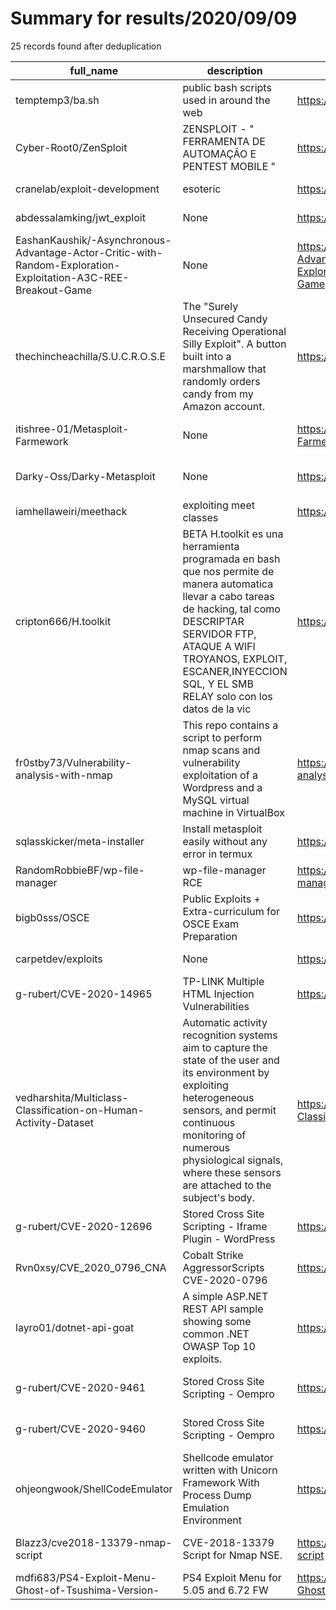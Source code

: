 
# Summary for results/2020/09/09
    
25 records found after deduplication

| full_name | description | html_url | matched_list | matched_count | pushed_at | size | stargazers_count | language | forks_count | vul_ids |
|---------------------------------------------------------------------------------------------------------------|------------------------------------------------------------------------------------------------------------------------------------------------------------------------------------------------------------------------------------------------------------------|----------------------------------------------------------------------------------------------------------------------------------|----------------------------------|-----------------|---------------------------|--------|--------------------|------------------|---------------|--------------------|
| temptemp3/ba.sh | public bash scripts used in around the web | https://github.com/temptemp3/ba.sh | ['shellcode'] | 1 | 2020-09-09 13:32:54+00:00 | 56 | 4 | Shell | 0 | [] |
| Cyber-Root0/ZenSploit | ZENSPLOIT - " FERRAMENTA DE AUTOMAÇÃO E PENTEST MOBILE " | https://github.com/Cyber-Root0/ZenSploit | ['sploit'] | 1 | 2020-09-09 14:54:44+00:00 | 47731 | 3 | Batchfile | 1 | [] |
| cranelab/exploit-development | esoteric | https://github.com/cranelab/exploit-development | ['exploit'] | 1 | 2020-09-09 20:48:00+00:00 | 96 | 25 | | 4 | [] |
| abdessalamking/jwt_exploit | None | https://github.com/abdessalamking/jwt_exploit | ['exploit'] | 1 | 2020-09-09 18:00:07+00:00 | 3 | 0 | Python | 0 | [] |
| EashanKaushik/-Asynchronous-Advantage-Actor-Critic-with-Random-Exploration-Exploitation-A3C-REE-Breakout-Game | None | https://github.com/EashanKaushik/-Asynchronous-Advantage-Actor-Critic-with-Random-Exploration-Exploitation-A3C-REE-Breakout-Game | ['exploit'] | 1 | 2020-09-09 15:12:54+00:00 | 379 | 0 | Python | 0 | [] |
| thechincheachilla/S.U.C.R.O.S.E | The "Surely Unsecured Candy Receiving Operational Silly Exploit". A button built into a marshmallow that randomly orders candy from my Amazon account. | https://github.com/thechincheachilla/S.U.C.R.O.S.E | ['exploit'] | 1 | 2020-09-09 14:21:21+00:00 | 0 | 0 | | 0 | [] |
| itishree-01/Metasploit-Farmework | None | https://github.com/itishree-01/Metasploit-Farmework | ['metasploit module OR payload'] | 1 | 2020-09-09 10:09:44+00:00 | 8 | 0 | Ruby | 0 | [] |
| Darky-Oss/Darky-Metasploit | None | https://github.com/Darky-Oss/Darky-Metasploit | ['metasploit module OR payload'] | 1 | 2020-09-09 07:32:27+00:00 | 1 | 0 | Shell | 0 | [] |
| iamhellaweiri/meethack | exploiting meet classes | https://github.com/iamhellaweiri/meethack | ['exploit'] | 1 | 2020-09-09 06:56:37+00:00 | 82 | 0 | Python | 0 | [] |
| cripton666/H.toolkit | BETA H.toolkit es una herramienta programada en bash que nos permite de manera automatica llevar a cabo tareas de hacking, tal como DESCRIPTAR SERVIDOR FTP, ATAQUE A WIFI TROYANOS, EXPLOIT, ESCANER,INYECCION SQL, Y EL SMB RELAY solo con los datos de la vic | https://github.com/cripton666/H.toolkit | ['exploit'] | 1 | 2020-09-09 19:03:09+00:00 | 10 | 3 | Shell | 2 | [] |
| fr0stby73/Vulnerability-analysis-with-nmap | This repo contains a script to perform nmap scans and vulnerability exploitation of a Wordpress and a MySQL virtual machine in VirtualBox | https://github.com/fr0stby73/Vulnerability-analysis-with-nmap | ['exploit'] | 1 | 2020-09-09 03:25:04+00:00 | 9 | 1 | Shell | 0 | [] |
| sqlasskicker/meta-installer | Install metasploit easily without any error in termux | https://github.com/sqlasskicker/meta-installer | ['metasploit module OR payload'] | 1 | 2020-09-09 15:27:35+00:00 | 9 | 2 | Shell | 1 | [] |
| RandomRobbieBF/wp-file-manager | wp-file-manager RCE | https://github.com/RandomRobbieBF/wp-file-manager | ['rce'] | 1 | 2020-09-09 12:35:38+00:00 | 16 | 10 | Python | 8 | [] |
| bigb0sss/OSCE | Public Exploits + Extra-curriculum for OSCE Exam Preparation | https://github.com/bigb0sss/OSCE | ['exploit'] | 1 | 2020-09-09 15:56:24+00:00 | 47772 | 58 | Python | 18 | [] |
| carpetdev/exploits | None | https://github.com/carpetdev/exploits | ['exploit'] | 1 | 2020-09-09 21:28:18+00:00 | 1 | 0 | Go | 0 | [] |
| g-rubert/CVE-2020-14965 | TP-LINK Multiple HTML Injection Vulnerabilities | https://github.com/g-rubert/CVE-2020-14965 | ['cve-2'] | 1 | 2020-09-09 17:36:53+00:00 | 12 | 0 | | 0 | ['CVE-2020-14965'] |
| vedharshita/Multiclass-Classification-on-Human-Activity-Dataset | Automatic activity recognition systems aim to capture the state of the user and its environment by exploiting heterogeneous sensors, and permit continuous monitoring of numerous physiological signals, where these sensors are attached to the subject's body. | https://github.com/vedharshita/Multiclass-Classification-on-Human-Activity-Dataset | ['exploit'] | 1 | 2020-09-09 16:48:45+00:00 | 812 | 0 | Jupyter Notebook | 1 | [] |
| g-rubert/CVE-2020-12696 | Stored Cross Site Scripting - Iframe Plugin - WordPress | https://github.com/g-rubert/CVE-2020-12696 | ['cve-2'] | 1 | 2020-09-09 17:42:10+00:00 | 19 | 0 | | 0 | ['CVE-2020-12696'] |
| Rvn0xsy/CVE_2020_0796_CNA | Cobalt Strike AggressorScripts CVE-2020-0796 | https://github.com/Rvn0xsy/CVE_2020_0796_CNA | ['cve-2'] | 1 | 2020-09-09 09:42:22+00:00 | 80 | 73 | C | 19 | ['CVE-2020-0796'] |
| layro01/dotnet-api-goat | A simple ASP.NET REST API sample showing some common .NET OWASP Top 10 exploits. | https://github.com/layro01/dotnet-api-goat | ['exploit'] | 1 | 2020-09-09 19:58:39+00:00 | 41 | 1 | C# | 5 | [] |
| g-rubert/CVE-2020-9461 | Stored Cross Site Scripting - Oempro | https://github.com/g-rubert/CVE-2020-9461 | ['cve-2'] | 1 | 2020-09-09 17:52:41+00:00 | 9 | 0 | | 0 | ['CVE-2020-9461'] |
| g-rubert/CVE-2020-9460 | Stored Cross Site Scripting - Oempro | https://github.com/g-rubert/CVE-2020-9460 | ['cve-2'] | 1 | 2020-09-09 17:54:14+00:00 | 17 | 0 | | 0 | ['CVE-2020-9460'] |
| ohjeongwook/ShellCodeEmulator | Shellcode emulator written with Unicorn Framework With Process Dump Emulation Environment | https://github.com/ohjeongwook/ShellCodeEmulator | ['shellcode'] | 1 | 2020-09-09 17:13:05+00:00 | 169 | 108 | Python | 35 | [] |
| Blazz3/cve2018-13379-nmap-script | CVE-2018-13379 Script for Nmap NSE. | https://github.com/Blazz3/cve2018-13379-nmap-script | ['cve-2'] | 1 | 2020-09-09 05:06:05+00:00 | 283 | 10 | Lua | 2 | ['CVE-2018-13379'] |
| mdfi683/PS4-Exploit-Menu-Ghost-of-Tsushima-Version- | PS4 Exploit Menu for 5.05 and 6.72 FW | https://github.com/mdfi683/PS4-Exploit-Menu-Ghost-of-Tsushima-Version- | ['exploit'] | 1 | 2020-09-09 22:18:22+00:00 | 5731 | 1 | | 0 | [] |
